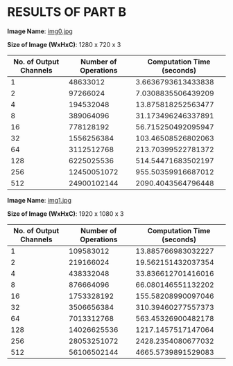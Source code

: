 
# RESULTS OF PART B

**Image Name**: [img0.jpg](https://github.com/soumendukrg/BME595_DeepLearning/blob/master/Homework-01/img0.jpg)

**Size of Image (WxHxC)**: 1280 x 720 x 3

No. of Output Channels | Number of Operations | Computation Time  (seconds)
---------- | ------------- | -----------
 1 | 48633012 | 3.6636793613433838
 2 | 97266024 | 7.0308835506439209
 4 | 194532048| 13.875818252563477
 8 | 389064096| 31.173496246337891
16 |  778128192|  56.715250492095947
 32|  1556256384|  103.46508526802063
 64|  3112512768|  213.70399522781372
128| 6225025536 | 514.54471683502197
 256|12450051072 |  955.50359916687012
 512|  24900102144 | 2090.4043564796448
  
 
**Image Name**: [img1.jpg](https://github.com/soumendukrg/BME595_DeepLearning/blob/master/Homework-01/img1.jpg)

**Size of Image (WxHxC)**: 1920 x 1080 x 3
                 
 No. of Output Channels | Number of Operations | Computation Time  (seconds)
---------- | ------------- | -----------
 1 | 109583012 | 13.885766983032227
 2 | 219166024 | 19.562151432037354
 4 | 438332048| 33.836612701416016
 8 | 876664096| 66.080146551132202
16 |  1753328192|  155.58208990097046
 32|  3506656384|  310.39460277557373
 64|  7013312768|  563.45326900482178
128| 14026625536 | 1217.1457517147064
 256|28053251072 |  2428.2354080677032
 512|  56106502144 | 4665.5739891529083
 

